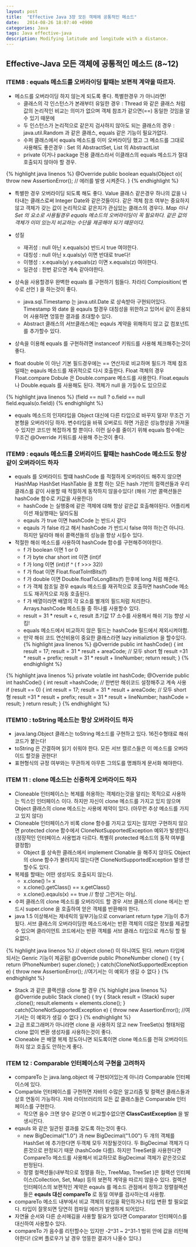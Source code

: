 ```yaml
---
layout: post
title:  "Effective Java 3장 모든 객체에 공통적인 메소드"
date:   2014-08-26 18:07:40 +0900
categories: Java
tags: Java effective-java
description: Modifying latitude and longitude with a distance.
---
```


## Effective-Java 모든 객체에 공통적인 메소드 (8~12)

### ITEM8 : equals 메소드를 오버라이딩 할때는 보편적 계약을 따르자.
- 메소드를 오버라이딩 하지 않는게 되도록 좋다. 특별한경우 가 아니라면!
     - 클래스의 각 인스턴스가 본래부터 유일한 경우 : Thread 와 같은 클래스 처럼 값의 논리적인 비교는 의미가 없으며 객체 참조가 같으면(==) 동일한 것임을 알 수 있기 때문에
     - 두 인스턴스가 논리적으로 같은지 검사하지 않아도 되는 클래스의 경우 : java.util.Random 과 같은 클래스, equals 같은 기능이 필요가없다.
     - 수퍼 클래스에서 equals 메소드를 이미 오버라이딩 했고 그 메소드를 그대로 사용해도 좋은경우 : Set 의 AbstractSet, List 의 AbstractList
     - private 이거나 package 전용 클래스라서 이클래스의 equals 메소드가 절대 호출되지 않아야 할 경우.

{% highlight java linenos %}
@Override public boolean equals(Object o){
    throw new AssertionError(); // 에러를 발생 시켜준다.
}
{% endhighlight %}

- 특별한 경우 오버라이딩 되도록 해도 좋다. Value 클래스 같은경우 하나의 값을 나타내는 클래스로써 Integer Date와 같은것들이다. 같은 객체 참조 여부는 중요하지 않고 객체가 갖는 값이 논리적으로 같은지가 관심있는 클래스의 경우다. *Map 이나 Set 의 요소로 사용될경우 equals 메소드의 오버라이딩이 꼭 필요하다. 같은 값의 객체가 이미 있는지 비교하는 수단을 제공해야 되기 떄문이다.*

- 성질
  - 재귀성 : null 아닌 x.equals(x) 반드시 true 여야한다.
  - 대칭성 : null 아닌 x.quals(y) 이면 반대로 true다!
  - 이행성 : x.equals(y) y.equals(z) 이면 x.equals(z) 여야한다.
  - 일관성 : 한번 같으면 계속 같아야한다.

- 상속을 사용할경우 완벽한 equals 를 구현하기 힘들다. 차라리 Compiosition( 변수로 선언 ) 을 하는것이 좋다.
     - java.sql.Timestamp 는 java.util.Date 로 상속받아 구현되어있다. Timestamp 와 date 을 eqauls 할경우 대칭성을 위한하고 있어서 같이 혼용되어 사용하면 엉뚱한 결과를 초대할수 있다.
     - Abstract 클래스의 서브클래스에는 eqauls 계약을 위해하지 않고 값 컴포넌트를 추가할수 있다.
- 상속을 이용해 equals 를 구현하려면 instanceof 키워드를 사용해 체크해주는것이 좋다.
- float double 이 아닌 기본 필드경우에는 == 연산자로 비교하며 필드가 객체 참조일때는 eqauls 메소드를 재귀적으로 다시 호출한다. Float 객체의 경우 Float.compare Dobule 은 Double.compare 메소드를 사용한다. Float.eqauls 나 Double.equals 를 사용해도 된다. 객체가 null 을 가질수도 있으므로

{% highlight java linenos %}
(field == null ? o.field == null field.equals(o.field))
{% endhighlight %}
- equals 메소드의 인자타입을 Object 대신에 다른 타입으로 바꾸지 말자! 무조건 기본형을 오버라이딩 하자. 변수타입을 바꿔 오버로드 하면 가끔은 성능향상을 가져올수 있지만 코드만 복잡하게 할 뿐이다. 이런 실수를 줄이기 위해 equals 함수에는 무조건 @Override 키워드를 사용해 주는것이 좋다.

<!-- more -->


### ITEM9 : eqauls 메소드를 오버리이드 할때는 hashCode 메소드도 항상 같이 오버라이드 하자
- equals 를 오버라이드 할떄 hashCode 를 적절하게 오버라이드 해주지 않으면 HashMap HashSet HashTable 을 포함 하는 모든 hash 기반의 컬랙션들과 우리 클래스를 같이 사용할 때 적절하게 동작하지 않을수있다! (해쉬 기반 콜랙션들은 hashCode 함수로 키값을 사용한다)
     - hashCode 는 실행중에 같은 객체에 대해 항상 같은값 호출해야된다. 어플리케이션 재실행때는 달라도됨
     - eqauls 가 true 이면 hashCode 는 반드시 같다
     - eqauls 가 false 라고 해서 hashCode 가 반드시 false 여야 하는건 아니다. 하지만 달라야 해쉬 콜랙션들의 성능을 향상 시킬수 있다.
- 적절한 해쉬 메소드를 사용하여 hashCode 함수를 구현해주어야한다.
     - f 가  boolean 이면 1 or 0
     - f 가  byte char short int 이면 (int)f
     - f 가  long 이면 (int)(f ^ ( f >>> 32))
     - f 가  float 이면 Float.floatToIntBits(f)
     - f 가  double 이면 Double.floatToLongBits(f) 한후에 long 처럼 해준다.
     - f 가 객체 참조일 경우 eqauls 메소드를 재귀적으로 호출하면 hashCode 메소드도 재귀적으로 자동 호출된다.
     - f 가 배열이라면 배열의 각 요소를 별개의 필드처럼 처리한다. Arrays.hashCode 메소드들 중 하나를 사용할수 있다.
     - result = 31 * result + c, result 초기값 17 소수를 사용해서 해쉬 기능 향상 시킴!
     - equals 메소드에서 비교하지 않은 필드는 hashCode 필드에서 제외시켜야함.
     - 만약 해쉬 코드 연산비용이 중요한 클래스라면 lazy initializtion 을 할수있다.
{% highlight java linenos %}
@Override public int hashCode() {
  int result = 17;
  result = 31 * result + areaCode; // 모두 short 형
  result =31 * result + prefix;
  result = 31 * result + lineNumber;
  return result;
}
{% endhighlight %}

{% highlight java linenos %}
private volatile int hashCode;
@Override public int hashCode() {
    int result =hashCode;
    // 한번만  해쉬코드 설정해주고 계속 사용
    if (result == 0) {
      int result = 17;
      result = 31 * result + areaCode; // 모두 short 형
      result =31 * result + prefix;
      result = 31 * result + lineNumber;
      hashCode = result;
    }
    return result;
}
{% endhighlight %}


### ITEM10 : toString 메소드는 항상 오버라이드 하자
- java.lang.Object 클래스는 toString 메소드를 구현하고 있다. 16진수형태로 해쉬코드가 붙는다!
- toString 은 간결하며 읽기 쉬워야 한다. 모든 서브 캘르스들은 이 메소드를 오버라이드 할것을 권한다!
- 표현형식의 규정 여부와는 무관하게 아무튼 그의도를 명쾌하게 문서화 해야한다.



### ITEM 11 : clone 메소드는 신중하게 오버라이드 하자
- Cloneable 인터페이스는 복제를 허용하는 객체라는것을 알리는 목적으로 사용하는 믹스인 인터페이스 이다. 하지만 자신이 clone 메소드를 가지고 있지 않으며 Object 클래스의 clone 메소드는 사용에 제약이 있다. (아무런 추상 메소드를 가지고 있지 않다)
- Cloneable 인터페이스가 비록 clone 함수를 가지고 있지는 않지만 구현하지 않으면 protected clone 함수에서 CloneNotSupportedException 예외가 발생한다.(정장적인 인터페이스 사용법과 다르다. 특별히 protected 메소드의 동작 여부를 결정함)
     - Object 를 상속한 클래스에서 implement Clonable 을 해주지 않아도 Object 의 clone 함수가 불러지지 않는다면 CloneNotSupportedException 발생 안할수도 있다.
- 복제를 할때는 어떤 생성자도 호출되지 않는다.
     - x.clone() != x
     - x.clone().getClass() == x.getClass()
     - x.clone().eqauls(x) == true // 항상 그런거는 아님.
- 수퍼 클래스의 clone 메소드를 오버라이드 할 경우 서브 클래스의 clone 에서는 반드시 super.clone 을 호출하여 얻은 객체를 반환해야 한다.
- java 1.5 이상해서는 제네릭의 일부기능으로 convariant return type 기능이 추가됬다. 서브 클래스의 오버라이딩한 메소드에서는 반환 객체의 더많은 정보를 제공할수 있으며 클라이언트 코드에서는 반환 객체를 서브 클래스 타입으로 캐스팅 할 필요없다.

{% highlight java linenos %}
// object clone() 이 아니여도 된다. return 타입에 되서는 Genric 기능이 제공됨!
@Override public PhoneNumber clone() {
  try {
    return (PhoneNumber) super.clone();
  } catch(CloneNotSupportedException e) {
    throw new AssertionError(); //여기서는 이 예외가 생길 수 없다
}
{% endhighlight %}
- Stack 과 같은 콜랙션을 clone 할 경우
{% highlight java linenos %}
@Override public Stack clone() {
  try {
    Stack result = (Stack) super .clone();
    result.elements = elements.clone();
  } catch(CloneNotSupportedException e) {
    throw new AssertionError(); //여기서는 이 예외가 생길 수 없다
 }
{% endhighlight %}
- 고급 프로그래머가 아니라면 clone 을 사용하지 않고 new TreeSet(s) 형태처럼  clone 없이 변환 생성자를 사용하는것이 좋다.
- Cloneable 은 배열 복제 정도아니면 되도록이면 clone 메소드를 전혀 오버라이드 하지 않고 호출도 안하는게 좋다.



### ITEM 12 : Comparable 인터페이스의 구현을 고려하자
- compareTo 는 java.lang.object 에 구현되어있는게 아니라 Comparable 인터페이스에 있다.
- Comparble 인터페이스를 구현하면 자바의 수많은 알고리즘 및 컬랙션 클래스들과 상호 연동이 가능하다. 자바 라이브러리의 모든 값 클래스들은 Comparable 인터페이스를 구현한다.
  - 작으면 음수 크면 양수 같으면 0 비교할수없으면 **ClassCastException** 을 발생시킨다.
- eqauls 와 같은 일관된 결과를 갖도록 하는것이 좋다.
     - new BigDecimal("1.0") 과 new BigDecimal("1.00") 두 개의 객체를 HashSet 에 추가한다면 두객체 모두 저장될것이다. 두 BigDecimal 객체가 다른것으로 판정되기 때문 (hashCode 다름). 하지만 TreeSet을 사용한다면 CompareTo 메소드를 사용해서 비교하므로 BigDecimal 객체가 같은것으로 판정된다.
     - 정렬 컬랙션들(내부적으로 정렬을 하는, TreeMap, TreeSet )은 컬랙션 인터페이스(Collection, Set, Map) 등의 보편적 계약을 따르지 않을수 있다. 컬렉션 인터페이스의 보편적인 계약은 eqauls 를 메소드 관점에서 정하고 정렬컬랙션들은 **eqauls 대신 compareTo** 로 동일 여부를 검사하는데 사용함.
- compareTo 메소드 내부에서 비교 객체의 타입을 확인하거나 타입 변환 할 필요없다. 타입이 잘못되면 당연히 컴파일 에러가 발생하게 되어있다.
- 자연율 순서와 다른 순서매김을 사용할 필요가 있다면 Comparator 인터페이스를 대신하여 사용할수 있다.
- compareTo 가 음수를 리턴할수는 있지만 -2^31 ~ 2^31-1 범위 안에 값을 리턴해야한다! (오버 플로우가 날 경우 엉뚱한 결과가 나올수 있다.)
